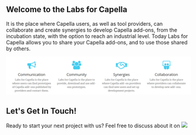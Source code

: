 ## Welcome to the Labs for Capella

It is the place where Capella users, as well as tool providers, can collaborate and create synergies to develop Capella add-ons, from the incubation state, with the option to reach an industrial level. Today Labs for Capella allows you to share your Capella add-ons, and to use those shared by others.

![](https://github.com/labs4capella/.github/raw/main/profile/root.png)

## Let's Get In Touch!

Ready to start your next project with us? Feel free to discuss about it on ![](https://forum.mbse-capella.org)

